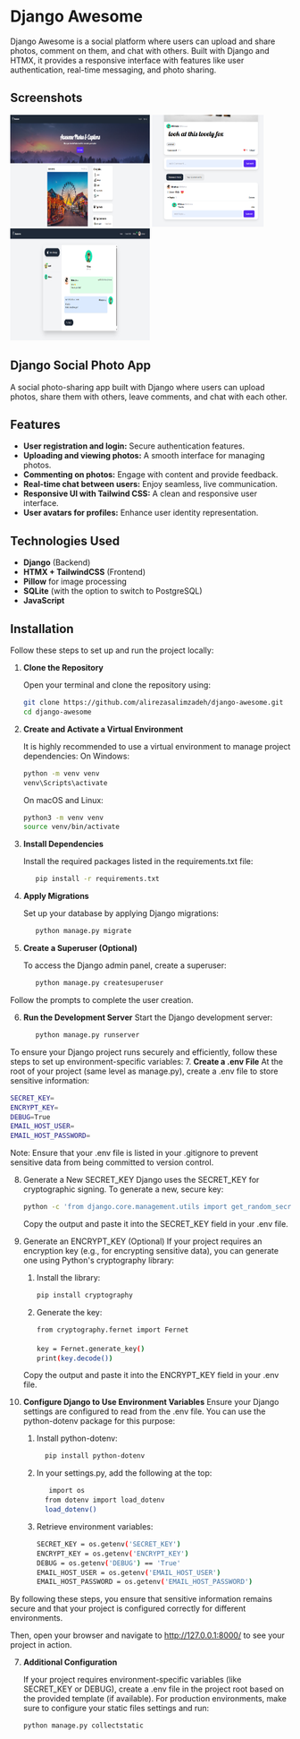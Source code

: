 # Django Awesome

Django Awesome is a social platform where users can upload and share photos, comment on them, and chat with others. Built with Django and HTMX, it provides a responsive interface with features like user authentication, real-time messaging, and photo sharing.

## Screenshots

<img src="images/home.png" alt="Home Screen" width="250" height="200" />     <img src="images/comment%20and%20reply.png" alt="Comment and Reply" width="200" height="200"/>     <img src="images/inbox%20message.png" alt="Inbox Message" width="250" height="200"/>




## Django Social Photo App

A social photo-sharing app built with Django where users can upload photos, share them with others, leave comments, and chat with each other.

## Features

- **User registration and login:** Secure authentication features.
- **Uploading and viewing photos:** A smooth interface for managing photos.
- **Commenting on photos:** Engage with content and provide feedback.
- **Real-time chat between users:** Enjoy seamless, live communication.
- **Responsive UI with Tailwind CSS:** A clean and responsive user interface.
- **User avatars for profiles:** Enhance user identity representation.

## Technologies Used

- **Django** (Backend)
- **HTMX + TailwindCSS** (Frontend)
- **Pillow** for image processing
- **SQLite** (with the option to switch to PostgreSQL)
- **JavaScript**

## Installation

Follow these steps to set up and run the project locally:

1. **Clone the Repository**

   Open your terminal and clone the repository using:
   ```bash
   git clone https://github.com/alirezasalimzadeh/django-awesome.git
   cd django-awesome
   
2. **Create and Activate a Virtual Environment**
   
   It is highly recommended to use a virtual environment to manage project dependencies:
   On Windows:
      ```bash
      python -m venv venv
      venv\Scripts\activate
   ```
   On macOS and Linux:
      ```bash
      python3 -m venv venv
      source venv/bin/activate
   ```
3. **Install Dependencies**

   Install the required packages listed in the requirements.txt file:
   ```bash
      pip install -r requirements.txt
   ```

4. **Apply Migrations**

   Set up your database by applying Django migrations:
   ```bash
      python manage.py migrate
   ```
5. **Create a Superuser (Optional)**
   
   To access the Django admin panel, create a superuser:
   ```bash
      python manage.py createsuperuser
   ```
   
Follow the prompts to complete the user creation.

6. **Run the Development Server**
   Start the Django development server:
   ```bash
      python manage.py runserver
   ```

To ensure your Django project runs securely and efficiently, follow these steps to set up environment-specific variables:
7. **Create a .env File**
   At the root of your project (same level as manage.py), create a .env file to store sensitive information:
   ```bash
   SECRET_KEY=
   ENCRYPT_KEY=
   DEBUG=True
   EMAIL_HOST_USER=
   EMAIL_HOST_PASSWORD=
   ```
   Note: Ensure that your .env file is listed in your .gitignore to prevent sensitive data from being committed to version control.

8. Generate a New SECRET_KEY
Django uses the SECRET_KEY for cryptographic signing. To generate a new, secure key:
   ```bash
   python -c 'from django.core.management.utils import get_random_secret_key; print(get_random_secret_key())'
   ```
   Copy the output and paste it into the SECRET_KEY field in your .env file.

9. Generate an ENCRYPT_KEY (Optional)
   If your project requires an encryption key (e.g., for encrypting sensitive data), you can generate one using Python's cryptography library:
      1. Install the library:
         ```bash
         pip install cryptography
         ```
      2. Generate the key:
         ```bash
         from cryptography.fernet import Fernet
         
         key = Fernet.generate_key()
         print(key.decode())
         ```
      Copy the output and paste it into the ENCRYPT_KEY field in your .env file.

10. **Configure Django to Use Environment Variables**
    Ensure your Django settings are configured to read from the .env file. You can use the python-dotenv package for this purpose:
    1. Install python-dotenv:
        ```bash
          pip install python-dotenv
        ```
    2. In your settings.py, add the following at the top:
       ```bash
          import os
         from dotenv import load_dotenv
         load_dotenv()
       ```
    3. Retrieve environment variables:
       ```bash
       SECRET_KEY = os.getenv('SECRET_KEY')
       ENCRYPT_KEY = os.getenv('ENCRYPT_KEY')
       DEBUG = os.getenv('DEBUG') == 'True'
       EMAIL_HOST_USER = os.getenv('EMAIL_HOST_USER')
       EMAIL_HOST_PASSWORD = os.getenv('EMAIL_HOST_PASSWORD')
       ```
By following these steps, you ensure that sensitive information remains secure and that your project is configured correctly for different environments.


Then, open your browser and navigate to http://127.0.0.1:8000/ to see your project in action.

7. **Additional Configuration**
   
   If your project requires environment-specific variables (like SECRET_KEY or DEBUG), create a .env file in the project root based on the provided template (if available).
   For production environments, make sure to configure your static files settings and run:
   ```bash
   python manage.py collectstatic
   ```
